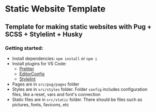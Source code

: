 # Static Website Template

## Template for making static websites with Pug + SCSS + Stylelint + Husky

### Getting started:

- Install dependencies: `npm install` or `npm i`
- Install plugins for VS Code:
  - [Prettier](https://marketplace.visualstudio.com/items?itemName=esbenp.prettier-vscode)
  - [EditorConfig](https://marketplace.visualstudio.com/items?itemName=EditorConfig.EditorConfig)
  - [Stylelint](https://marketplace.visualstudio.com/items?itemName=stylelint.vscode-stylelint)
- Pages are in `src/pug/pages` folder
- Styles are in `src/styles` folder. Folder `config` includes configuration files, like a reset, vars and font's connection
- Static files are in `src/static` folder. There should be files such as pictures, fonts, favicons, etc
